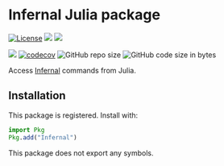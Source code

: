 # Infernal Julia package

[![License](https://img.shields.io/badge/license-MIT-green.svg)](https://github.com/cossio/Infernal.jl/blob/master/LICENSE.md)
[![](https://img.shields.io/badge/docs-stable-blue.svg)](https://cossio.github.io/Infernal.jl/stable)
[![](https://img.shields.io/badge/docs-dev-blue.svg)](https://cossio.github.io/Infernal.jl/dev)

![](https://github.com/cossio/Infernal.jl/workflows/CI/badge.svg)
[![codecov](https://codecov.io/gh/cossio/Infernal.jl/branch/master/graph/badge.svg?token=Gt9xc0y1xK)](https://codecov.io/gh/cossio/Infernal.jl)
![GitHub repo size](https://img.shields.io/github/repo-size/cossio/Infernal.jl)
![GitHub code size in bytes](https://img.shields.io/github/languages/code-size/cossio/Infernal.jl)

Access [Infernal](http://eddylab.org/infernal/) commands from Julia.

## Installation

This package is registered.
Install with:

```julia
import Pkg
Pkg.add("Infernal")
```

This package does not export any symbols.